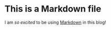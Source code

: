# This is a Markdown file

I am *so excited* to be using [Markdown](https://www.markdownguide.org/) in this blog!

